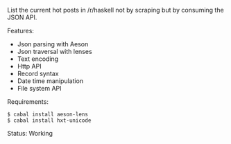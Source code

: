 List the current hot posts in /r/haskell not by scraping but by consuming the
JSON API.

Features:

- Json parsing with Aeson
- Json traversal with lenses
- Text encoding
- Http API
- Record syntax
- Date time manipulation
- File system API

Requirements:

    $ cabal install aeson-lens
    $ cabal install hxt-unicode

Status: Working